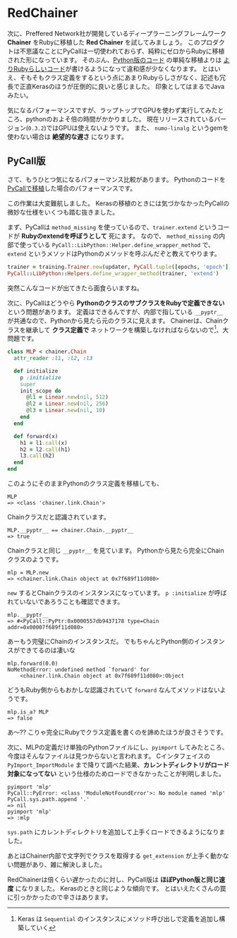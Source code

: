 # RedChainer

次に、Preffered Network社が開発しているディープラーニングフレームワーク **Chainer** をRubyに移植した **Red Chainer** を試してみましょう。
このプロダクトは不思議なことにPyCallは一切使われておらず、純粋にゼロからRubyに移植された形になっています。
そのぶん、[Python版のコード](https://github.com/np-complete/c95/blob/master/src/chainer-mnist/mnist.py) の単純な移植よりは [よりRubyらしいコード](https://github.com/np-complete/c95/blob/master/src/chainer-mnist/mnist.rb)が書けるようになって違和感が少なくなります。
とはいえ、そもそもクラス定義をするという点にあまりRubyらしさがなく、記述も冗長で正直Kerasのほうが圧倒的に良いと感じました。
印象としてはまるでJavaみたい。

気になるパフォーマンスですが、ラップトップでGPUを使わず実行してみたところ、pythonのおよそ倍の時間がかかりました。
現在リリースされているバージョン(`0.3.2`)ではGPUは使えないようです。
また、 `numo-linalg` というgemを使わない場合は **絶望的な遅さ** になります。

## PyCall版

さて、もうひとつ気になるパフォーマンス比較があります。
Pythonのコードを[PyCallで移植](https://github.com/np-complete/c95/blob/master/src/chainer-mnist/pycall.rb)した場合のパフォーマンスです。

この作業は大変難航しました。
Kerasの移植のときには気づかなかったPyCallの微妙な仕様をいくつも踏む抜きました。

まず、PyCallは `method_missing` を使っているので、`trainer.extend` というコードが **Rubyのextendを呼ぼうとして** 死にます。
なので、 `method_missing` の内部で使っている `PyCall::LibPython::Helper.define_wrapper_method` で、 `extend` というメソッドはPythonのメソッドを呼ぶんだぞと教えてやります。

```ruby
trainer = training.Trainer.new(updater, PyCall.tuple([epochs, 'epoch']))
PyCall::LibPython::Helpers.define_wrapper_method(trainer, 'extend')
```

突然こんなコードが出てきたら面食らいますね。

次に、PyCallはどうやら **PythonのクラスのサブクラスをRubyで定義できない** という問題があります。
定義はできるんですが、内部で指している `__pyptr__` が共通なので、Pythonから見たら元のクラスに見えます。
Chainerは、Chainクラスを継承して **クラス定義で** ネットワークを構築しなければならないので[^1]、大問題です。

```ruby
class MLP < chainer.Chain
  attr_reader :l1, :l2, :l3

  def initialize
    p :initialize
    super
    init_scope do
      @l1 = Linear.new(nil, 512)
      @l2 = Linear.new(nil, 256)
      @l3 = Linear.new(nil, 10)
    end
  end

  def forward(x)
    h1 = l1.call(x)
    h2 = l2.call(h1)
    l3.call(h2)
  end
end
```

このようにそのままPythonのクラス定義を移植しても、

    MLP
    => <class 'chainer.link.Chain'>

Chainクラスだと認識されています。

    MLP.__pyptr__ == chainer.Chain.__pyptr__
    => true

Chainクラスと同じ `__pyptr__` を見ています。
Pythonから見たら完全にChainクラスのようです。

    mlp = MLP.new
    => <chainer.link.Chain object at 0x7f689f11d080>

`new` するとChainクラスのインスタンスになっています。
`p :initialize` が呼ばれていないであろうことも確認できます。


    mlp.__pyptr__
    => #<PyCall::PyPtr:0x0000557db9437178 type=Chain addr=0x00007f689f11d080>

あーもう完璧にChainのインスタンスだ。
でもちゃんとPython側のインスタンスができてるのは凄いな

    mlp.forward(0.0)
    NoMethodError: undefined method `forward' for
        <chainer.link.Chain object at 0x7f689f11d080>:Object

どうもRuby側からもおかしな認識されていて `forward` なんてメソッドはないようです。

    mlp.is_a? MLP
    => false

あ〜?? こりゃ完全にRubyでクラス定義を書くのを諦めたほうが良さそうです。

次に、MLPの定義だけ単独のPythonファイルにし、`pyimport` してみたところ、今度はそんなファイルは見つからないと言われます。
Cインタフェイスの `PyImport_ImportModule` まで降りて調べた結果、**カレントディレクトリがロード対象になってない** という仕様のためロードできなかったことが判明しました。

    pyimport 'mlp'
    PyCall::PyError: <class 'ModuleNotFoundError'>: No module named 'mlp'
    PyCall.sys.path.append '.'
    => nil
    pyimport 'mlp'
    => :mlp

`sys.path` にカレントディレクトリを追加して上手くロードできるようになりました。

あとはChainer内部で文字列でクラスを取得する `get_extension` が上手く動かない問題があり、雑に解決しました。

RedChainerは倍くらい遅かったのに対し、PyCall版は **ほぼPython版と同じ速度** になりました。
Kerasのときと同じような傾向です。
とはいえたくさんの罠に引っかかったので辛さはあります。

[^1]: Keras は `Sequential` のインスタンスにメソッド呼び出しで定義を追加し構築していく
